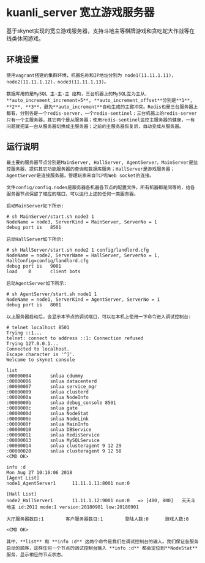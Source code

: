 # kuanli_server 宽立游戏服务器

基于skynet实现的宽立游戏服务器，支持斗地主等棋牌游戏和贪吃蛇大作战等在线类休闲游戏。



## 环境设置

	使用vagrant搭建的集群环境，机器名称和IP地址分别为 node1(11.11.1.11)， node2(11.11.1.12)，node3(11.11.1.13)。

	数据库用的是MySQL 主-主-主 结构，三台机器上的MySQL互为主从，**auto_increment_increment=5**, **auto_increment_offset**分别是**1**, **2**, **3**，避免**auto_increment**自动生成的主键冲突。Redis也是三台服务器上都有，分别各是一个redis-server，一个redis-sentinel；三台机器上的redis-server只有一个主服务器，其它两个是从服务器；使用redis-sentinel监控主服务器的健康，一有问题就把某一台从服务器切换成主服务器；之前的主服务器恢复后，自动变成从服务器。



## 运行说明

	最主要的服务器节点分别是MainServer, HallServer, AgentServer。MainServer是监控服务器，提供其它功能服务器的查询和数据库服务；HallServer是游戏服务器；AgentServer是连接服务器，管理玩家来自TCP和Web socket的连接。

	文件config/config.nodes是服务器各机器各节点的配置文件。所有机器都是同等的，给各服务器节点保留了相应的端口，可以运行上述的任何一类服务器。

	启动MainServer如下所示:

```shell
# sh MainServer/start.sh node3 1
NodeName = node3, ServerKind = MainServer, ServerNo = 1
debug port is   8501
```

	启动HallServer如下所示:

```shell
# sh HallServer/start.sh node2 1 config/landlord.cfg
NodeName = node2, ServerName = HallServer, ServerNo = 1, HallConfig=config/landlord.cfg
debug port is   9001
load    8       client bots
```

	启动AgentServer如下所示:

```shell
# sh AgentServer/start.sh node1 1
NodeName = node1, ServerKind = AgentServer, ServerNo = 1
debug port is   8001
```



	以上服务器启动后，会显示本节点的调试端口，可以在本机上使用一下命令进入调试控制台:

```shell
# telnet localhost 8501
Trying ::1...
telnet: connect to address ::1: Connection refused
Trying 127.0.0.1...
Connected to localhost.
Escape character is '^]'.
Welcome to skynet console

list
:00000004       snlua cdummy
:00000006       snlua datacenterd
:00000007       snlua service_mgr
:00000009       snlua clusterd
:0000000a       snlua NodeInfo
:0000000b       snlua debug_console 8501
:0000000c       snlua gate
:0000000d       snlua NodeStat
:0000000e       snlua NodeLink
:0000000f       snlua MainInfo
:00000010       snlua DBService
:00000011       snlua RedisService
:00000013       snlua MySQLService
:00000014       snlua clusteragent 9 12 29
:00000020       snlua clusteragent 9 12 58
<CMD OK>

info :d
Mon Aug 27 10:16:06 2018
[Agent List]
node1_AgentServer1      11.11.1.11:8001 num:0

[Hall List]
node2_HallServer1       11.11.1.12:9001 num:0   => [400, 800]   天天斗地主 id:2011 mode:1 version:20180901 low:20180901

大厅服务器数目:1        客户服务器数目:1        登陆人数:0      游戏人数:0

<CMD OK>
```

	其中，**list** 和 **info :d** 这两个命令是我们在调试控制台的输入。我们保证各服务启动的顺序，这样任何一个节点的调试控制台输入 **info :d** 都会定位到**NodeStat**服务，显示相应的节点状态。

